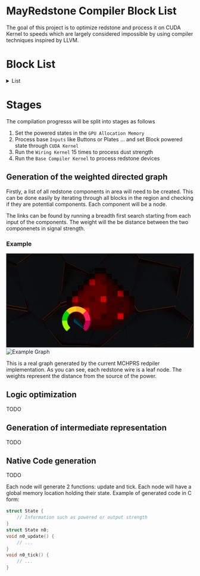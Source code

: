# MayRedstone Compiler Block List

The goal of this project is to optimize redstone and process it on CUDA Kernel to speeds which are largely considered impossible by using compiler techniques inspired by LLVM.

# Block List
<details><summary>List</summary>
<p>

# Blocks
| Image                                    | Block       | Cuda | States                                                                                                                                      |
|------------------------------------------|-------------|------|---------------------------------------------------------------------------------------------------------------------------------------------|
| ![](../../assests/Blocks/Base/Void.png)  | Void        | 0    |                                                         ![](https://img.shields.io/badge/Unpowered-8395a7?style=for-the-badge)                                                                                      | 
| ![](../../assests/Blocks/Base/Solid.png) | Solid       | 1    | ![](https://img.shields.io/badge/Powered-ee5253?style=for-the-badge) ![](https://img.shields.io/badge/Unpowered-8395a7?style=for-the-badge) |
| ![](../../assests/Blocks/Base/Glass.png) | Transparent | 2    | ![](https://img.shields.io/badge/Unpowered-8395a7?style=for-the-badge)                                                                      |

## Redstone

### Power Sources [Step 1]



| Image                                                              | Block          | Cuda | States                                                                                                                                      |
|--------------------------------------------------------------------|----------------|------|---------------------------------------------------------------------------------------------------------------------------------------------|
| ![](../../assests/Blocks/Redstone/PowerSources/redstone_block.png) | Redstone Block | 100  | ![](https://img.shields.io/badge/Powered-ee5253?style=for-the-badge)                                                                        |
| ![](../../assests/Blocks/Redstone/PowerSources/redstone_torch.png) | Redstone Torch | 101  | ![](https://img.shields.io/badge/Powered-ee5253?style=for-the-badge) ![](https://img.shields.io/badge/Unpowered-8395a7?style=for-the-badge) |
| ![](../../assests/Blocks/Redstone/PowerSources/lever.png)          | Lever          | 102  | ![](https://img.shields.io/badge/Powered-ee5253?style=for-the-badge) ![](https://img.shields.io/badge/Unpowered-8395a7?style=for-the-badge) |
| ![](../../assests/Blocks/Redstone/PowerSources/button.png)         | Button         | 103  | ![](https://img.shields.io/badge/Powered-ee5253?style=for-the-badge) ![](https://img.shields.io/badge/Unpowered-8395a7?style=for-the-badge) |
| ![](../../assests/Blocks/Redstone/PowerSources/pressure_plate.png) | Pressure Plate | 104  | ![](https://img.shields.io/badge/Powered-ee5253?style=for-the-badge) ![](https://img.shields.io/badge/Unpowered-8395a7?style=for-the-badge) |

### Wiring [Step 2]

| Image                                                             | Block               | Cuda | States                                                                                                                                                                                                                                                                                      |
|-------------------------------------------------------------------|---------------------|------|---------------------------------------------------------------------------------------------------------------------------------------------------------------------------------------------------------------------------------------------------------------------------------------------|
| ![](../../assests/Blocks/Redstone/Wiring/redstone_dust.png)       | Redstone Dust       | 200  | ![](https://img.shields.io/badge/Powered-ee5253?style=for-the-badge) ![](https://img.shields.io/badge/Unpowered-8395a7?style=for-the-badge)  ![](https://img.shields.io/badge/Strength-0>>15-ff9f43?style=for-the-badge)                                                                    |
| ![](../../assests/Blocks/Redstone/Wiring/redstone_repeater.png)   | Redstone Reapeater  | 210  | ![](https://img.shields.io/badge/Powered-ee5253?style=for-the-badge) ![](https://img.shields.io/badge/Unpowered-8395a7?style=for-the-badge)  ![](https://img.shields.io/badge/Delay-1>>4-ff9f43?style=for-the-badge) ![](https://img.shields.io/badge/Locked-5f27cd?style=for-the-badge)    |
| ![](../../assests/Blocks/Redstone/Wiring/redstone_comperator.png) | Redstone Comperator | 220  | ![](https://img.shields.io/badge/Powered-ee5253?style=for-the-badge) ![](https://img.shields.io/badge/Unpowered-8395a7?style=for-the-badge)  ![](https://img.shields.io/badge/Compare-5f27cd?style=for-the-badge) ![](https://img.shields.io/badge/Substract-5f27cd?style=for-the-badge)    |

### Run [Step 3]

| Image                                                             | Block         | Cuda | States                   |
|-------------------------------------------------------------------|---------------|------|--------------------------|
| ![](../../assests/Blocks/Redstone/Device/redstone_lamp.png)       | Redstone Lamp | 300  | ![](https://img.shields.io/badge/Powered-ee5253?style=for-the-badge) ![](https://img.shields.io/badge/Unpowered-8395a7?style=for-the-badge) |


</p>
</details>

# Stages

The compilation progresss will be split into stages as follows

1. Set the powered states in the `GPU Allocation Memory`
2. Process base `Inputs` like Buttons or Plates ... and set Block powered state through `CUDA Kernel`
3. Run the `Wiring Kernel` 15 times to process dust strength
4. Run the `Base Compiler Kernel` to process redstone devices



## Generation of the weighted directed graph

Firstly, a list of all redstone components in area will need to be created. This can be done easily by iterating through all blocks in the region and checking if they are potential components. Each component will be a node.

The links can be found by running a breadth first search starting from each input of the components. The weight will the be distance between the two componenets in signal strength.

### Example

![Example In-Game](../../assests/Redstone-Template.png)
![Example Graph](img/ex1-graph.png)

This is a real graph generated by the current MCHPRS redpiler implementation.
As you can see, each redstone wire is a leaf node. The weights represent the distance from the source of the power.

## Logic optimization

TODO

## Generation of intermediate representation

TODO

## Native Code generation

TODO

Each node will generate 2 functions: update and tick. Each node will have a global memory location holding their state.
Example of generated code in C form:
```c
struct State {
    // Information such as powered or output strength
}
struct State n0;
void n0_update() {
    // ...
}
void n0_tick() {
    // ...
}
```